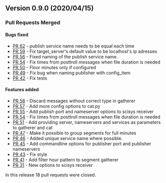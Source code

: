 ## Version 0.9.0 (2020/04/15)


### Pull Requests Merged

#### Bugs fixed

* [PR 62](https://github.com/pytroll/pytroll-collectors/pull/62) - publish service name needs to be equal each time
* [PR 59](https://github.com/pytroll/pytroll-collectors/pull/59) - Fix target_server's default value to be localhost's ip adresses
* [PR 56](https://github.com/pytroll/pytroll-collectors/pull/56) - Fixed naming of the publish service name.
* [PR 54](https://github.com/pytroll/pytroll-collectors/pull/54) - Fix times from posttroll messages when file duration is needed
* [PR 50](https://github.com/pytroll/pytroll-collectors/pull/50) - Floor minutes only if configured
* [PR 49](https://github.com/pytroll/pytroll-collectors/pull/49) - Fix bug when naming publisher with config_item
* [PR 42](https://github.com/pytroll/pytroll-collectors/pull/42) - Fix tests

#### Features added

* [PR 58](https://github.com/pytroll/pytroll-collectors/pull/58) - Discard messages without correct type in gatherer
* [PR 57](https://github.com/pytroll/pytroll-collectors/pull/57) - Add more config options to cat.py
* [PR 55](https://github.com/pytroll/pytroll-collectors/pull/55) - Add publish port and nameserver options to scisys receiver
* [PR 54](https://github.com/pytroll/pytroll-collectors/pull/54) - Fix times from posttroll messages when file duration is needed
* [PR 51](https://github.com/pytroll/pytroll-collectors/pull/51) - Add providing server, nameservers and services as parameters to gatherer and cat
* [PR 47](https://github.com/pytroll/pytroll-collectors/pull/47) - Make it possible to group segments for full minutes
* [PR 46](https://github.com/pytroll/pytroll-collectors/pull/46) - Added unique service name where possible.
* [PR 45](https://github.com/pytroll/pytroll-collectors/pull/45) - Add commandline options for publisher port and publisher nameservers
* [PR 43](https://github.com/pytroll/pytroll-collectors/pull/43) - Fix style
* [PR 41](https://github.com/pytroll/pytroll-collectors/pull/41) - Add filter hour pattern to segment gatherer
* [PR 31](https://github.com/pytroll/pytroll-collectors/pull/31) - New options to scisys receiver

In this release 18 pull requests were closed.
